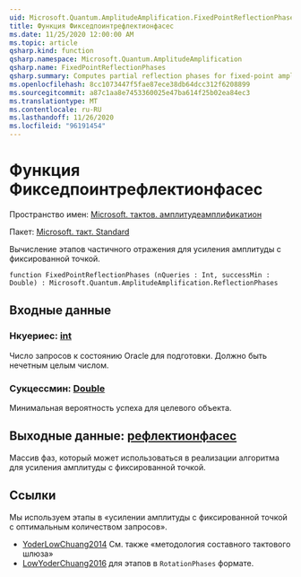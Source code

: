 ```yaml
---
uid: Microsoft.Quantum.AmplitudeAmplification.FixedPointReflectionPhases
title: Функция Фикседпоинтрефлектионфасес
ms.date: 11/25/2020 12:00:00 AM
ms.topic: article
qsharp.kind: function
qsharp.namespace: Microsoft.Quantum.AmplitudeAmplification
qsharp.name: FixedPointReflectionPhases
qsharp.summary: Computes partial reflection phases for fixed-point amplitude amplification.
ms.openlocfilehash: 8cc1073447f5fae87ece38db64dcc312f6208899
ms.sourcegitcommit: a87c1aa8e7453360025e47ba614f25b02ea84ec3
ms.translationtype: MT
ms.contentlocale: ru-RU
ms.lasthandoff: 11/26/2020
ms.locfileid: "96191454"
---
```

# <a name="fixedpointreflectionphases-function"></a>Функция Фикседпоинтрефлектионфасес

Пространство имен: [Microsoft. тактов. амплитудеамплификатион](xref:Microsoft.Quantum.AmplitudeAmplification)

Пакет: [Microsoft. такт. Standard](https://nuget.org/packages/Microsoft.Quantum.Standard)


Вычисление этапов частичного отражения для усиления амплитуды с фиксированной точкой.

```qsharp
function FixedPointReflectionPhases (nQueries : Int, successMin : Double) : Microsoft.Quantum.AmplitudeAmplification.ReflectionPhases
```


## <a name="input"></a>Входные данные

### <a name="nqueries--int"></a>Нкуериес: [int](xref:microsoft.quantum.lang-ref.int)

Число запросов к состоянию Oracle для подготовки. Должно быть нечетным целым числом.


### <a name="successmin--double"></a>Сукцессмин: [Double](xref:microsoft.quantum.lang-ref.double)

Минимальная вероятность успеха для целевого объекта.



## <a name="output--reflectionphases"></a>Выходные данные: [рефлектионфасес](xref:Microsoft.Quantum.AmplitudeAmplification.ReflectionPhases)

Массив фаз, который может использоваться в реализации алгоритма для усиления амплитуды с фиксированной точкой.

## <a name="references"></a>Ссылки

Мы используем этапы в «усилении амплитуды с фиксированной точкой с оптимальным количеством запросов».

- [YoderLowChuang2014](https://arxiv.org/abs/1409.3305) См. также «методология составного тактового шлюза»
- [LowYoderChuang2016](https://arxiv.org/abs/1603.03996) для этапов в `RotationPhases` формате.